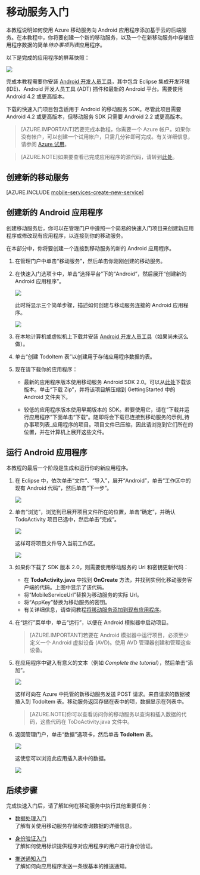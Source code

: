 <properties pageTitle="使用 Azure 移动服务开发 Android 应用程序入门" description="遵照本教程开始使用 Azure 移动服务进行 Android 开发。" services="mobile-services" documentationCenter="android" authors="RickSaling" manager="dwrede" editor=""/>

<tags ms.service="mobile-services" ms.date="02/13/2015" wacn.date="06/26/2015"/>

# <a name="getting-started"></a>移动服务入门


本教程说明如何使用 Azure 移动服务向 Android 应用程序添加基于云的后端服务。在本教程中，你将要创建一个新的移动服务，以及一个在新移动服务中存储应用程序数据的简单*待办事项列表*应用程序。
 
以下是完成的应用程序的屏幕快照：

   ![][0]

完成本教程需要你安装 [Android 开发人员工具][Android SDK]，其中包含 Eclipse 集成开发环境 (IDE)、Android 开发人员工具 (ADT) 插件和最新的 Android 平台。需要使用 Android 4.2 或更高版本。

下载的快速入门项目包含适用于 Android 的移动服务 SDK。尽管此项目需要 Android 4.2 或更高版本，但移动服务 SDK 只需要 Android 2.2 或更高版本。

> [AZURE.IMPORTANT]若要完成本教程，你需要一个 Azure 帐户。如果你没有帐户，可以创建一个试用帐户，只需几分钟即可完成。有关详细信息，请参阅 [Azure 试用](/pricing/1rmb-trial/)。


> [AZURE.NOTE]如果要查看已完成应用程序的源代码，请转到<a href="https://github.com/RickSaling/mobile-services-samples/tree/futures/GettingStarted/Android" target="_blank">此处</a>。

## <a name="create-new-service"></a>创建新的移动服务

[AZURE.INCLUDE [mobile-services-create-new-service](../includes/mobile-services-create-new-service.md)]

## 创建新的 Android 应用程序

创建移动服务后，你可以在管理门户中遵照一个简易的快速入门项目来创建新应用程序或修改现有应用程序，以连接到你的移动服务。

在本部分中，你将要创建一个连接到移动服务的新的 Android 应用程序。

1.  在管理门户中单击“移动服务”，然后单击你刚刚创建的移动服务。

2. 在快速入门选项卡中，单击“选择平台”下的“Android”，然后展开“创建新的 Android 应用程序”。

   	![][6]

   	此时将显示三个简单步骤，描述如何创建与移动服务连接的 Android 应用程序。

  	![][7]

3. 在本地计算机或虚拟机上下载并安装 [Android 开发人员工具][Android SDK]（如果尚未这么做）。

4. 单击“创建 TodoItem 表”以创建用于存储应用程序数据的表。


5. 现在请下载你的应用程序：
	- 最新的应用程序版本使用移动服务 Android SDK 2.0。可以从<a href="https://github.com/RickSaling/mobile-services-samples/tree/futures">此处</a>下载该版本。单击“下载 Zip”，并将该项目解压缩到 GettingStarted 中的 Android 文件夹下。
	 
	- 较低的应用程序版本使用早期版本的 SDK。若要使用它，请在“下载并运行应用程序”下面单击“下载”。随即将会下载已连接到移动服务的示例_待办事项列表_应用程序的项目。项目文件已压缩，因此请浏览到它们所在的位置，并在计算机上展开这些文件。


## 运行 Android 应用程序

本教程的最后一个阶段是生成和运行你的新应用程序。

1. 在 Eclipse 中，依次单击“文件”、“导入”，展开“Android”，单击“工作区中的现有 Android 代码”，然后单击“下一步”。 

 	![][14]

2. 单击“浏览”，浏览到已展开项目文件所在的位置，单击“确定”，并确认 TodoActivity 项目已选中，然后单击“完成”。

 	![][15]

	这样可将项目文件导入当前工作区。

   	![][8]

3. 如果你下载了 SDK 版本 2.0，则需要使用移动服务的 Url 和密钥更新代码：
	- 	在 **TodoActivity.java** 中找到 **OnCreate** 方法，并找到实例化移动服务客户端的代码。上图中显示了该代码。
	- 	将“MobileServiceUrl”替换为移动服务的实际 Url。
	- 	将“AppKey”替换为移动服务的密钥。
	- 	有关详细信息，请查阅教程<a href="/documentation/articles/mobile-services-android-get-started-data/">将移动服务添加到现有应用程序</a>。 



4. 在“运行”菜单中，单击“运行”，以便在 Android 模拟器中启动项目。

	> [AZURE.IMPORTANT]若要在 Android 模拟器中运行项目，必须至少定义一个 Android 虚拟设备 (AVD)。使用 AVD 管理器创建和管理这些设备。

5. 在应用程序中键入有意义的文本（例如 _Complete the tutorial_），然后单击“添加”。

   	![][10]

   	这样可向在 Azure 中托管的新移动服务发送 POST 请求。来自请求的数据被插入到 TodoItem 表。移动服务返回存储在表中的项，数据显示在列表中。

   >[AZURE.NOTE]你可以查看访问你的移动服务以查询和插入数据的代码，这些代码在 ToDoActivity.java 文件中。

6. 返回管理门户，单击“数据”选项卡，然后单击 **TodoItem** 表。

   	![][11]

   	这使您可以浏览此应用插入表中的数据。

   	![][12]

## <a name="next-steps"></a>后续步骤
完成快速入门后，请了解如何在移动服务中执行其他重要任务：

* [数据处理入门]  
	了解有关使用移动服务存储和查询数据的详细信息。

* [身份验证入门]  
	了解如何使用标识提供程序对应用程序的用户进行身份验证。

* [推送通知入门 ]  
	了解如何向应用程序发送一条很基本的推送通知。



<!-- Anchors. -->
[Getting started with Mobile Services]: #getting-started
[Create a new mobile service]: #create-new-service
[Define the mobile service instance]: #define-mobile-service-instance
[Next Steps]: #next-steps

<!-- Images. -->

[0]: ./media/mobile-services-android-get-started/mobile-quickstart-completed-android.png
[6]: ./media/mobile-services-android-get-started/mobile-portal-quickstart-android.png
[7]: ./media/mobile-services-android-get-started/mobile-quickstart-steps-android-EC.png
[8]: ./media/mobile-services-android-get-started/mobile-eclipse-quickstart.png

[10]: ./media/mobile-services-android-get-started/mobile-quickstart-startup-android.png
[11]: ./media/mobile-services-android-get-started/mobile-data-tab.png
[12]: ./media/mobile-services-android-get-started/mobile-data-browse.png

[14]: ./media/mobile-services-android-get-started/mobile-services-import-android-workspace.png
[15]: ./media/mobile-services-android-get-started/mobile-services-import-android-project.png

<!-- URLs. -->
[数据处理入门]: mobile-services-android-get-started-data
[身份验证入门]: mobile-services-android-get-started-users
[推送通知入门 ]: mobile-services-javascript-backend-android-get-started-push
[Android SDK]: https://go.microsoft.com/fwLink/p/?LinkID=280125
[Mobile Services Android SDK]: https://go.microsoft.com/fwLink/p/?LinkID=266533

[Management Portal]: https://manage.windowsazure.cn/

<!---HONumber=61-->